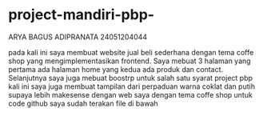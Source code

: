 # project-mandiri-pbp-
ARYA BAGUS ADIPRANATA
24051204044

pada kali ini saya membuat website jual beli sederhana dengan tema coffe shop yang mengimplementasikan frontend.
Saya mebuat 3 halaman yang pertama ada halaman home yang kedua ada produk dan contact.
Selanjutnya saya juga mebuat boostrp untuk salah satu syarat project pbp kali ini
saya juga membuat tampilan dari perpaduan warna coklat dan putih supaya lebih makesense dengan web saya dengan tema  coffe shop
untuk code github saya sudah terakan file di bawah 
